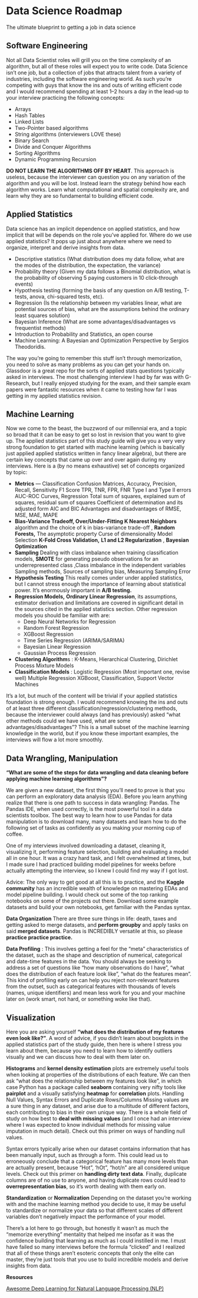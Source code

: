 # Data Science Roadmap

The ultimate blueprint to getting a job in data science

## Software Engineering

Not all Data Scientist roles will grill you on the time complexity of an algorithm, but all of these roles will expect you to write code. Data Science isn’t one job, but a collection of jobs that attracts talent from a variety of industries, including the software engineering world. As such you’re competing with guys that know the ins and outs of writing efficient code and I would recommend spending at least 1–2 hours a day in the lead-up to your interview practicing the following concepts:

- Arrays
- Hash Tables
- Linked Lists
- Two-Pointer based algorithms
- String algorithms (interviewers LOVE these)
- Binary Search
- Divide and Conquer Algorithms
- Sorting Algorithms
- Dynamic Programming Recursion

**DO NOT LEARN THE ALGORITHMS OFF BY HEART**. This approach is useless, because the interviewer can question you on any variation of the algorithm and you will be lost. Instead learn the strategy behind how each algorithm works. Learn what computational and spatial complexity are, and learn why they are so fundamental to building efficient code.

## Applied Statistics

Data science has an implicit dependence on applied statistics, and how implicit that will be depends on the role you’ve applied for. Where do we use applied statistics? It pops up just about anywhere where we need to organize, interpret and derive insights from data.

- Descriptive statistics (What distribution does my data follow, what are the modes of the distribution, the expectation, the variance)
- Probability theory (Given my data follows a Binomial distribution, what is the probability of observing 5 paying customers in 10 click-through events)
- Hypothesis testing (forming the basis of any question on A/B testing, T-tests, anova, chi-squared tests, etc).
- Regression (Is the relationship between my variables linear, what are potential sources of bias, what are the assumptions behind the ordinary least squares solution)
- Bayesian Inference (What are some advantages/disadvantages vs frequentist methods)
- Introduction to Probability and Statistics, an open course
- Machine Learning: A Bayesian and Optimization Perspective by Sergios Theodoridis.

The way you’re going to remember this stuff isn’t through memorization, you need to solve as many problems as you can get your hands on. Glassdoor is a great repo for the sorts of applied stats questions typically asked in interviews. The most challenging interview I had by far was with G-Research, but I really enjoyed studying for the exam, and their sample exam papers were fantastic resources when it came to testing how far I was getting in my applied statistics revision.

## Machine Learning

Now we come to the beast, the buzzword of our millennial era, and a topic so broad that it can be easy to get so lost in revision that you want to give up. The applied statistics part of this study guide will give you a very very strong foundation to get started with machine learning (which is basically just applied applied statistics written in fancy linear algebra), but there are certain key concepts that came up over and over again during my interviews. Here is a (by no means exhaustive) set of concepts organized by topic:

- **Metrics** — Classification Confusion Matrices, Accuracy, Precision, Recall, Sensitivity F1 Score TPR, TNR, FPR, FNR Type I and Type II errors AUC-ROC Curves, Regression Total sum of squares, explained sum of squares, residual sum of squares Coefficient of determination and its adjusted form AIC and BIC Advantages and disadvantages of RMSE, MSE, MAE, MAPE
- **Bias-Variance Tradeoff, Over/Under-Fitting K Nearest Neighbors** algorithm and the choice of k in bias-variance trade-off , **Random Forests,** The asymptotic property Curse of dimensionality Model Selection **K-Fold Cross Validation,** **L1 and L2 Regularization** , **Bayesian Optimization**
- **Sampling** Dealing with class imbalance when training classification models, **SMOTE** for generating pseudo observations for an underrepresented class ,Class imbalance in the independent variables Sampling methods, Sources of sampling bias, Measuring Sampling Error
- **Hypothesis Testing** This really comes under under applied statistics, but I cannot stress enough the importance of learning about statistical power. It’s enormously important in **A/B testing.**
- **Regression Models,** **Ordinary Linear Regression**, its assumptions, estimator derivation and limitations are covered in significant detail in the sources cited in the applied statistics section. Other regression models you should be familiar with are:
    - Deep Neural Networks for Regression
    - Random Forest Regression
    - XGBoost Regression
    - Time Series Regression (ARIMA/SARIMA)
    - Bayesian Linear Regression
    - Gaussian Process Regression
- **Clustering Algorithm**s :  K-Means, Hierarchical Clustering, Dirichlet Process Mixture Models
- **Classification Models** : Logistic Regression (Most important one, revise well) Multiple Regression XGBoost, Classification, Support Vector Machines

It’s a lot, but much of the content will be trivial if your applied statistics foundation is strong enough. I would recommend knowing the ins and outs of at least three different classification/regression/clustering methods, because the interviewer could always (and has previously) asked “what other methods could we have used, what are some advantages/disadvantages”? This is a small subset of the machine learning knowledge in the world, but if you know these important examples, the interviews will flow a lot more smoothly.

## Data Wrangling, Manipulation

**“What are some of the steps for data wrangling and data cleaning before applying machine learning algorithms”?**

We are given a new dataset, the first thing you’ll need to prove is that you can perform an exploratory data analysis (EDA). Before you learn anything realize that there is one path to success in data wrangling: Pandas. The Pandas IDE, when used correctly, is the most powerful tool in a data scientists toolbox. The best way to learn how to use Pandas for data manipulation is to download many, many datasets and learn how to do the following set of tasks as confidently as you making your morning cup of coffee.

One of my interviews involved downloading a dataset, cleaning it, visualizing it, performing feature selection, building and evaluating a model all in one hour. It was a crazy hard task, and I felt overwhelmed at times, but I made sure I had practiced building model pipelines for weeks before actually attempting the interview, so I knew I could find my way if I got lost.

Advice: The only way to get good at all this is to practice, and the **Kaggle community** has an incredible wealth of knowledge on mastering EDAs and model pipeline building. I would check out some of the top ranking notebooks on some of the projects out there. Download some example datasets and build your own notebooks, get familiar with the Pandas syntax.

**Data Organization** There are three sure things in life: death, taxes and getting asked to merge datasets, and **perform groupby** and apply tasks on said **merged datasets**. Pandas is INCREDIBLY versatile at this, so please **practice practice practice.**

**Data Profiling** : This involves getting a feel for the “meta” characteristics of the dataset, such as the shape and description of numerical, categorical and date-time features in the data. You should always be seeking to address a set of questions like “how many observations do I have”, “what does the distribution of each feature look like”, “what do the features mean”. This kind of profiling early on can help you reject non-relevant features from the outset, such as categorical features with thousands of levels (names, unique identifiers) and mean less work for you and your machine later on (work smart, not hard, or something woke like that).

## Visualization

Here you are asking yourself **“what does the distribution of my features even look like?”**. A word of advice, if you didn’t learn about boxplots in the applied statistics part of the study guide, then here is where I stress you learn about them, because you need to learn how to identify outliers visually and we can discuss how to deal with them later on.

**Histograms** and **kernel density estimation** plots are extremely useful tools when looking at properties of the distributions of each feature. We can then ask “what does the relationship between my features look like”, in which case Python has a package called **seaborn** containing very nifty tools like **pairplot** and a visually satisfying **heatmap** for **correlation** plots. Handling Null Values, Syntax Errors and Duplicate Rows/Columns Missing values are a sure thing in any dataset, and arise due to a multitude of different factors, each contributing to bias in their own unique way. There is a whole field of study on how best to **deal with missing values** (and I once had an interview where I was expected to know individual methods for missing value imputation in much detail). Check out this primer on ways of handling null values.

Syntax errors typically arise when our dataset contains information that has been manually input, such as through a form. This could lead us to erroneously conclude that a categorical feature has many more levels than are actually present, because “Hot”, ‘hOt”, “hot/n” are all considered unique levels. Check out this primer on **handling dirty text data**. Finally, duplicate columns are of no use to anyone, and having duplicate rows could lead to **overrepresentation bias**, so it’s worth dealing with them early on.

**Standardization** or **Normalization** Depending on the dataset you’re working with and the machine learning method you decide to use, it may be useful to standardize or normalize your data so that different scales of different variables don’t negatively impact the performance of your model. 

There’s a lot here to go through, but honestly it wasn’t as much the “memorize everything” mentality that helped me insofar as it was the confidence building that learning as much as I could instilled in me. I must have failed so many interviews before the formula “clicked” and I realized that all of these things aren’t esoteric concepts that only the elite can master, they’re just tools that you use to build incredible models and derive insights from data.

**Resources**

[Awesome Deep Learning for Natural Language Processing (NLP)](Data%20Science%20Roadmap%20680be36e47b34222b922f90a11c0e7f8/Awesome%20Deep%20Learning%20for%20Natural%20Language%20Process%20ebbe08d20a4b4dd19ad8b3df67bdaaba.md)